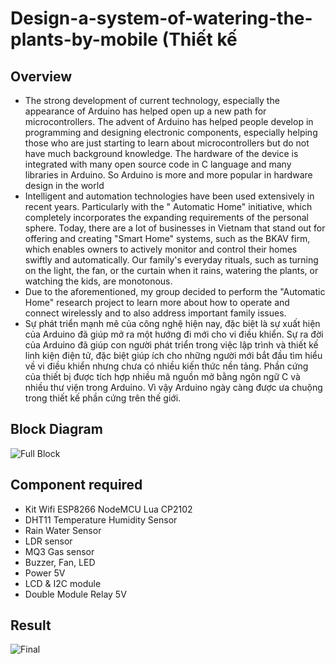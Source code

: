 # Design-a-system-of-watering-the-plants-by-mobile (Thiết kế
## Overview
* The strong development of current technology, especially the appearance of Arduino has helped open up a new path for microcontrollers. The advent of Arduino has helped people develop in programming and designing electronic components, especially helping those who are just starting to learn about microcontrollers but do not have much background knowledge. The hardware of the device is integrated with many open source code in C language and many libraries in Arduino. So Arduino is more and more popular in hardware design in the world
* Intelligent and automation technologies have been used extensively in recent years. Particularly with the " Automatic Home" initiative, which completely incorporates the expanding requirements of the personal sphere. Today, there are a lot of businesses in Vietnam that stand out for offering and creating "Smart Home" systems, such as the BKAV firm, which enables owners to actively monitor and control their homes swiftly and automatically. Our family's everyday rituals, such as turning on the light, the fan, or the curtain when it rains, watering the plants, or watching the kids, are monotonous.
* Due to the aforementioned, my group decided to perform the "Automatic Home" research project to learn more about how to operate and connect wirelessly and to also address important family issues.
* Sự phát triển mạnh mẽ của công nghệ hiện nay, đặc biệt là sự xuất hiện của Arduino đã giúp mở ra một hướng đi mới cho vi điều khiển. Sự ra đời của Arduino đã giúp con người phát triển trong việc lập trình và thiết kế linh kiện điện tử, đặc biệt giúp ích cho những người mới bắt đầu tìm hiểu về vi điều khiển nhưng chưa có nhiều kiến thức nền tảng. Phần cứng của thiết bị được tích hợp nhiều mã nguồn mở bằng ngôn ngữ C và nhiều thư viện trong Arduino. Vì vậy Arduino ngày càng được ưa chuộng trong thiết kế phần cứng trên thế giới.
## Block Diagram
![Full Block ](https://github.com/LeBaMinhDat/Design-autonomous-and-mobile-controlled-SeniorProject1/assets/141973856/af0e0c44-c2c7-461e-9511-60d3920abe56)
## Component required
* Kit Wifi ESP8266 NodeMCU Lua CP2102
* DHT11 Temperature Humidity Sensor
* Rain Water Sensor
* LDR sensor
* MQ3 Gas sensor
* Buzzer, Fan, LED
* Power 5V
* LCD & I2C module
* Double Module Relay 5V
## Result
![Final](https://github.com/LeBaMinhDat/Design-autonomous-and-mobile-controlled-SeniorProject1/assets/141973856/860209c2-0d06-452c-b332-fa2356f787dd)
